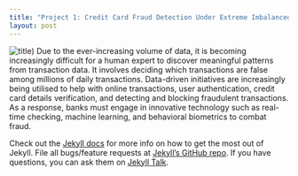 ```yaml
---
title: "Project 1: Credit Card Fraud Detection Under Extreme Imbalanced Data"
layout: post
---
```

![title](https://github.com/sarahsobri97/sarahportfolio.github.io/blob/master/assets/credit%20card%20fraud%20picture.jpeg))
Due to the ever-increasing volume of data, it is becoming increasingly difficult for a human expert to discover meaningful patterns from transaction data. It involves deciding which transactions are false among millions of daily transactions. Data-driven initiatives are increasingly being utilised to help with online transactions, user authentication, credit card details verification, and detecting and blocking fraudulent transactions. As a response, banks must engage in innovative technology such as real-time checking, machine learning, and behavioral biometrics to combat fraud.




Check out the [Jekyll docs][jekyll-docs] for more info on how to get the most out of Jekyll. File all bugs/feature requests at [Jekyll’s GitHub repo][jekyll-gh]. If you have questions, you can ask them on [Jekyll Talk][jekyll-talk].

[jekyll-docs]: http://jekyllrb.com/docs/home
[jekyll-gh]:   https://github.com/jekyll/jekyll
[jekyll-talk]: https://talk.jekyllrb.com/
